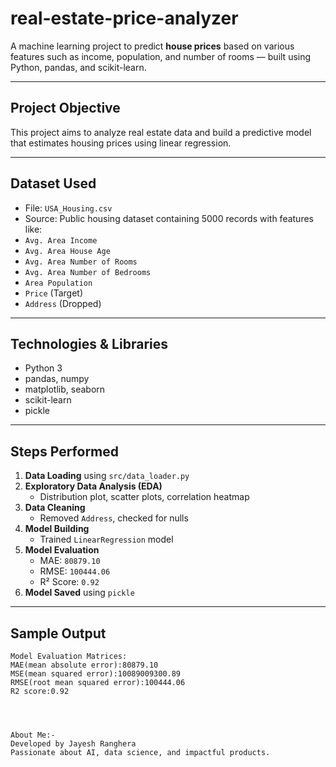 # real-estate-price-analyzer

A machine learning project to predict **house prices** based on various features such as income, population, and number of rooms — built using Python, pandas, and scikit-learn.

---

## Project Objective

This project aims to analyze real estate data and build a predictive model that estimates housing prices using linear regression.

---

## Dataset Used

-  File: `USA_Housing.csv`
-  Source: Public housing dataset containing 5000 records with features like:
  - `Avg. Area Income`
  - `Avg. Area House Age`
  - `Avg. Area Number of Rooms`
  - `Avg. Area Number of Bedrooms`
  - `Area Population`
  - `Price` (Target)
  - `Address` (Dropped)

---

##  Technologies & Libraries

- Python 3
- pandas, numpy
- matplotlib, seaborn
- scikit-learn
- pickle

---

##  Steps Performed

1. **Data Loading** using `src/data_loader.py`
2. **Exploratory Data Analysis (EDA)**  
   - Distribution plot, scatter plots, correlation heatmap
3. **Data Cleaning**  
   - Removed `Address`, checked for nulls
4. **Model Building**  
   - Trained `LinearRegression` model
5. **Model Evaluation**
   - MAE: `80879.10`
   - RMSE: `100444.06`
   - R² Score: `0.92`
6. **Model Saved** using `pickle`

---

##  Sample Output

```text
Model Evaluation Matrices:
MAE(mean absolute error):80879.10
MSE(mean squared error):10089009300.89
RMSE(root mean squared error):100444.06
R2 score:0.92




About Me:-
Developed by Jayesh Ranghera
Passionate about AI, data science, and impactful products.


